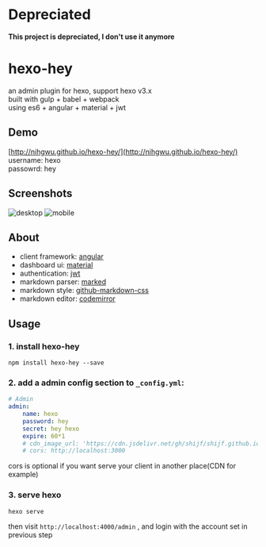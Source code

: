 # Depreciated
**This project is depreciated, I don't use it anymore**

# hexo-hey
an admin plugin for hexo, support hexo v3.x  
built with gulp + babel + webpack  
using es6 + angular + material + jwt

## Demo
[http://nihgwu.github.io/hexo-hey/](http://nihgwu.github.io/hexo-hey/)  
username: hexo  
passowrd: hey  

## Screenshots
![desktop](./screenshot/1.jpg)
![mobile](./screenshot/2.jpg)

## About
* client framework: [angular](https://github.com/angular/angular.js)
* dashboard ui: [material](https://github.com/angular/material)
* authentication: [jwt](https://github.com/auth0/node-jsonwebtoken)
* markdown parser: [marked](https://github.com/chjj/marked)
* markdown style: [github-markdown-css](https://github.com/sindresorhus/github-markdown-css)
* markdown editor: [codemirror](https://github.com/codemirror/CodeMirror)

## Usage
### 1. install hexo-hey
```
npm install hexo-hey --save
```

### 2. add a admin config section to `_config.yml`:
``` yml
# Admin
admin:
    name: hexo
    password: hey
    secret: hey hexo
    expire: 60*1 
    # cdn_image_url: 'https://cdn.jsdelivr.net/gh/shijf/shijf.github.io' ## this is your cdnUrl, 
    # cors: http://localhost:3000
```
cors is optional if you want serve your client in another place(CDN for example)

### 3. serve hexo
```
hexo serve
```
then visit `http://localhost:4000/admin` , and login with the account set in previous step
